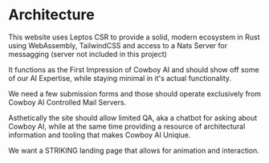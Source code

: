 # Architecture
This website uses Leptos CSR to provide a solid, modern ecosystem in Rust using WebAssembly, TailwindCSS and access to a Nats Server for messagging (server not included in this project)

It functions as the First Impression of Cowboy AI and should show off some of our AI Expertise, while staying minimal in it's actual functionality.

We need a few submission forms and those should operate exclusively from Cowboy AI Controlled Mail Servers.

Asthetically the site should allow limited QA, aka a chatbot for asking about Cowboy AI, while at the same time providing a resource of architectural information and tooling that makes Cowboy AI Uniqiue.

We want a STRIKING landing page that allows for animation and interaction.